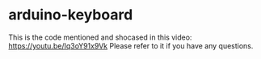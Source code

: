 # arduino-keyboard
This is the code mentioned and shocased in this video: https://youtu.be/Iq3oY91x9Vk
Please refer to it if you have any questions.
